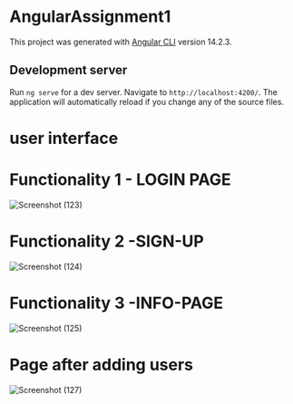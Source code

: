 # AngularAssignment1

This project was generated with [Angular CLI](https://github.com/angular/angular-cli) version 14.2.3.

## Development server

Run `ng serve` for a dev server. Navigate to `http://localhost:4200/`. The application will automatically reload if you change any of the source files.

# user interface
# Functionality 1 - LOGIN PAGE
![Screenshot (123)](https://user-images.githubusercontent.com/117428003/220018200-c975f5d4-2a2d-4fd7-8857-bb1b6b3c3d28.png)

# Functionality 2 -SIGN-UP 
![Screenshot (124)](https://user-images.githubusercontent.com/117428003/220018815-d185361a-0de0-4e45-a844-506a1a142890.png)

# Functionality 3 -INFO-PAGE
![Screenshot (125)](https://user-images.githubusercontent.com/117428003/220018911-4f15d74d-3afb-4cf0-9d73-e37a9d4ae450.png)

# Page after adding users
![Screenshot (127)](https://user-images.githubusercontent.com/117428003/220019023-2b9e21ae-e6ac-43e5-9f90-e1846bdc5044.png)



